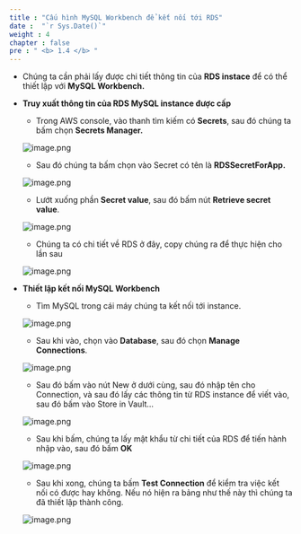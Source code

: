 ```yaml
---
title : "Cấu hình MySQL Workbench để kết nối tới RDS"
date :  "`r Sys.Date()`" 
weight : 4 
chapter : false
pre : " <b> 1.4 </b> "
---
```


- Chúng ta cần phải lấy được chi tiết thông tin của **RDS instace** để có thể thiết lập với **MySQL Workbench.**
- **Truy xuất thông tin của RDS MySQL instance được cấp**
    - Trong AWS console, vào thanh tìm kiếm có **Secrets**, sau đó chúng ta bấm chọn **Secrets Manager.**
    
    ![image.png](/images/setup_environment/config_mysql/image.png)
    
    - Sau đó chúng ta bấm chọn vào Secret có tên là **RDSSecretForApp.**
    
    ![image.png](/images/setup_environment/config_mysql/image_1.png)
    
    - Lướt xuống phần **Secret value**, sau đó bấm nút **Retrieve secret value**.
    
    ![image.png](/images/setup_environment/config_mysql/image_2.png)
    
    - Chúng ta có chi tiết về RDS ở đây, copy chúng ra để thực hiện cho lần sau
    
    ![image.png](/images/setup_environment/config_mysql/image_3.png)
    
- **Thiết lập kết nối MySQL Workbench**
    - Tìm MySQL trong cái máy chúng ta kết nối tới instance.
    
    ![image.png](/images/setup_environment/config_mysql/image_4.png)
    
    - Sau khi vào, chọn vào **Database**, sau đó chọn **Manage Connections**.
    
    ![image.png](/images/setup_environment/config_mysql/image_5.png)
    
    - Sau đó bấm vào nút New ở dưới cùng, sau đó nhập tên cho Connection, và sau đó lấy các thông tin từ RDS instance để viết vào, sau đó bấm vào Store in Vault…
    
    ![image.png](/images/setup_environment/config_mysql/image_6.png)
    
    - Sau khi bấm, chúng ta lấy mật khẩu từ chi tiết của RDS để tiến hành nhập vào, sau đó bấm **OK**
    
    ![image.png](/images/setup_environment/config_mysql/image_7.png)
    
    - Sau khi xong, chúng ta bấm **Test Connection** để kiểm tra việc kết nối có được hay không. Nếu nó hiện ra bảng như thế này thì chúng ta đã thiết lập thành công.
    
    ![image.png](/images/setup_environment/config_mysql/image_8.png)